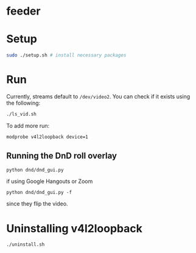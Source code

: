 # feeder

# Setup

```bash 
sudo ./setup.sh # install necessary packages
```

# Run 

Currently, streams default to ```/dev/video2```. You can check if it exists using the following:

```bash
./ls_vid.sh
```
To add more run:

``` bash
modprobe v4l2loopback device=1
```
## Running the DnD roll overlay

```bash
python dnd/dnd_gui.py
```

if using Google Hangouts or Zoom 

```
python dnd/dnd_gui.py -f
```
since they flip the video. 

# Uninstalling v4l2loopback

```
./uninstall.sh
```